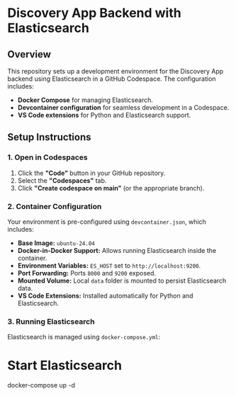 # Discovery App Backend with Elasticsearch

## Overview
This repository sets up a development environment for the Discovery App backend using Elasticsearch in a GitHub Codespace. The configuration includes:
- **Docker Compose** for managing Elasticsearch.
- **Devcontainer configuration** for seamless development in a Codespace.
- **VS Code extensions** for Python and Elasticsearch support.

## Setup Instructions

### 1. Open in Codespaces
1. Click the **"Code"** button in your GitHub repository.
2. Select the **"Codespaces"** tab.
3. Click **"Create codespace on main"** (or the appropriate branch).

### 2. Container Configuration
Your environment is pre-configured using `devcontainer.json`, which includes:
- **Base Image:** `ubuntu-24.04`
- **Docker-in-Docker Support:** Allows running Elasticsearch inside the container.
- **Environment Variables:** `ES_HOST` set to `http://localhost:9200`.
- **Port Forwarding:** Ports `8000` and `9200` exposed.
- **Mounted Volume:** Local `data` folder is mounted to persist Elasticsearch data.
- **VS Code Extensions:** Installed automatically for Python and Elasticsearch.

### 3. Running Elasticsearch
Elasticsearch is managed using `docker-compose.yml`:
# Start Elasticsearch
docker-compose up -d
